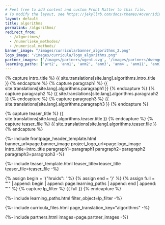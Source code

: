 ```yaml
---
# Feel free to add content and custom Front Matter to this file.
# To modify the layout, see https://jekyllrb.com/docs/themes/#overriding-theme-defaults
layout: default
title: algorithms
permalink: /algorithms/
redirect_from: 
  - /algoritmes/
  - /numerlieke_methodes/
  - /numerical_methods/
banner_image: "/images/curricula/banner_algorithms_2.png"
logo_image: "/images/curricula/logo_algorithms.png"
partner_images: ['/images/partners/ugent.svg', '/images/partners/dwengo.png', '/images/partners/istem.png']
learning_paths: ['art2', 'anm1', 'anm2', 'anm3', 'anm4', 'anm11', 'anm12', 'anm13', 'anm14', 'anm15','anm16','anm17','maths_epidemie', 'stem_insectbooks']
---
```



{% capture intro_title %} {{ site.translations[site.lang].algorithms.intro_title }} {% endcapture %}
{% capture paragraph1 %} {{ site.translations[site.lang].algorithms.paragraph1 }} {% endcapture %}
{% capture paragraph2 %} {{ site.translations[site.lang].algorithms.paragraph2 }} {% endcapture %}
{% capture paragraph3 %} {{ site.translations[site.lang].algorithms.paragraph3 }} {% endcapture %}

{% capture teaser_title %} {{ site.translations[site.lang].algorithms.teaser.title }} {% endcapture %}
{% capture teaser_file %} {{ site.translations[site.lang].algorithms.teaser.file }} {% endcapture %}


{%- include frontpage_header_template.html banner_url=page.banner_image project_logo_url=page.logo_image
intro_title=intro_title
paragraph1=paragraph1
paragraph2=paragraph2
paragraph3=paragraph3
-%}

{%- include teaser_template.html teaser_title=teaser_title teaser_file=teaser_file -%}

{% assign begin = '{"hruids": ' %}
{% assign end = '}' %}
{% assign full = "'" | append: begin | append: page.learning_paths | append: end | append: "'" %}
{% capture lp_filter %} {{ full }} {% endcapture %}

{%- include learning_paths.html filter_object=lp_filter -%}

{%- include curricula_files.html page_translation_key="algorithms" -%}

{%- include partners.html images=page.partner_images -%}
